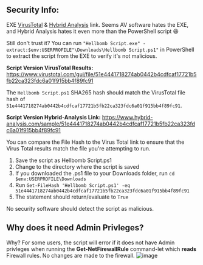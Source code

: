 ## Security Info:

EXE [VirusTotal](https://www.virustotal.com/gui/file/aed727a077628688078391775f688bfbfd46a35cfba836051acfbefd50062dbb) & [Hybrid Analysis](https://www.hybrid-analysis.com/sample/aed727a077628688078391775f688bfbfd46a35cfba836051acfbefd50062dbb) link. Seems AV software hates the EXE, and Hybrid Analysis hates it even more than the PowerShell script 😆

Still don't trust it? You can run ``"Hellbomb Script.exe" -extract:$env:USERPROFILE"\Downloads\Hellbomb Script.ps1"`` in PowerShell to extract the script from the EXE to verify it's not malicious.

**Script Version VirusTotal Results:** https://www.virustotal.com/gui/file/51e4441718274ab0442b4cdfcaf17721b5fb22ca323fdc6a01f915bb4f89fc91

The ``Hellbomb Script.ps1`` SHA265 hash should match the VirusTotal file hash of ``51e4441718274ab0442b4cdfcaf17721b5fb22ca323fdc6a01f915bb4f89fc91``.

**Script Version Hybrid-Analysis Link:** https://www.hybrid-analysis.com/sample/51e4441718274ab0442b4cdfcaf17721b5fb22ca323fdc6a01f915bb4f89fc91

You can compare the File Hash to the Virus Total link to ensure that the Virus Total results match the file you're attempting to run.

1. Save the script as Hellbomb Script.ps1
2. Change to the directory where the script is saved
3. If you downloaded the .ps1 file to your Downloads folder, run ``cd $env:USERPROFILE\Downloads``
4. Run ``Get-FileHash 'Hellbomb Script.ps1' -eq 51e4441718274ab0442b4cdfcaf17721b5fb22ca323fdc6a01f915bb4f89fc91``
5. The statement should return/evaluate to ``True``

No security software should detect the script as malicious.

## Why does it need Admin Privleges?
Why? For some users, the script will error if it does not have Admin privleges when running the **Get-NetFirewallRule** command-let which **reads** Firewall rules. No changes are made to the firewall.
      ![image](https://github.com/helldivers2fixes/HellbombScript/assets/166264070/734e2757-7a65-4bbf-8d6a-732275cecc51)
